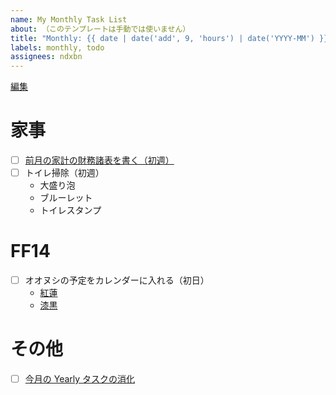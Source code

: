 ```yaml
---
name: My Monthly Task List
about: （このテンプレートは手動では使いません）
title: "Monthly: {{ date | date('add', 9, 'hours') | date('YYYY-MM') }}"
labels: monthly, todo
assignees: ndxbn
---
```

[編集](https://github.com/ndxbn/ndxbn/edit/master/.github/ISSUE_TEMPLATE/zz35-monthly-todo.md)

# 家事

- [ ] [前月の家計の財務諸表を書く（初週）](https://moneyforward.com/)
- [ ] トイレ掃除（初週）
  - 大盛り泡
  - ブルーレット
  - トイレスタンプ

# FF14

- [ ] オオヌシの予定をカレンダーに入れる（初日）
  - [紅蓮](https://jp.finalfantasyxiv.com/lodestone/character/433058/blog/4067712/)
  - [漆黒](https://yuworks.net/ff14_5-5_bigfish/)

# その他

- [ ] [今月の Yearly タスクの消化](https://github.com/ndxbn/ndxbn/issues/1396)
